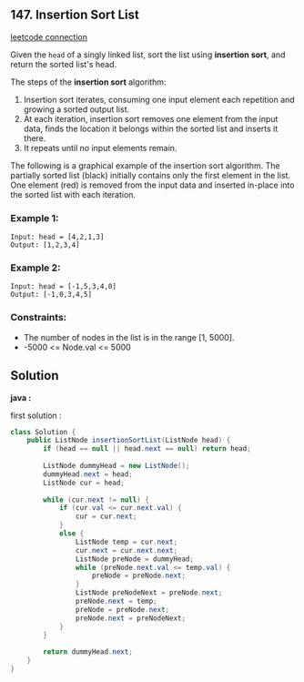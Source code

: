 ## 147. Insertion Sort List

[leetcode connection](https://leetcode.com/problems/insertion-sort-list/)

Given the `head` of a singly linked list, sort the list using **insertion sort**, and return the sorted list's head.

The steps of the **insertion sort** algorithm:

1. Insertion sort iterates, consuming one input element each repetition and growing a sorted output list.
2. At each iteration, insertion sort removes one element from the input data, finds the location it belongs within the sorted list and inserts it there.
3. It repeats until no input elements remain.

The following is a graphical example of the insertion sort algorithm. The partially sorted list (black) initially contains only the first element in the list. One element (red) is removed from the input data and inserted in-place into the sorted list with each iteration.

### Example 1:
```
Input: head = [4,2,1,3]
Output: [1,2,3,4]
```

### Example 2:
```
Input: head = [-1,5,3,4,0]
Output: [-1,0,3,4,5]
```

### Constraints:

* The number of nodes in the list is in the range [1, 5000].
* -5000 <= Node.val <= 5000

## Solution

**java :**

first solution :
```java
class Solution {
    public ListNode insertionSortList(ListNode head) {
        if (head == null || head.next == null) return head;
        
        ListNode dummyHead = new ListNode();
        dummyHead.next = head;
        ListNode cur = head;
        
        while (cur.next != null) {
            if (cur.val <= cur.next.val) {
                cur = cur.next;
            }
            else {
                ListNode temp = cur.next;
                cur.next = cur.next.next;
                ListNode preNode = dummyHead;
                while (preNode.next.val <= temp.val) {
                    preNode = preNode.next;
                }
                ListNode preNodeNext = preNode.next;
                preNode.next = temp;
                preNode = preNode.next;
                preNode.next = preNodeNext;
            }
        }
        
        return dummyHead.next;
    }
}
```